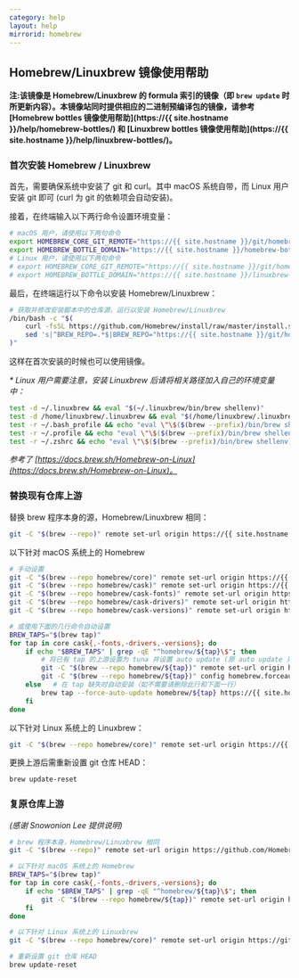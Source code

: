 ```yaml
---
category: help
layout: help
mirrorid: homebrew
---
```


## Homebrew/Linuxbrew 镜像使用帮助

**注:该镜像是 Homebrew/Linuxbrew 的 formula 索引的镜像（即 `brew update` 时所更新内容）。本镜像站同时提供相应的二进制预编译包的镜像，请参考 [Homebrew bottles 镜像使用帮助](https://{{ site.hostname }}/help/homebrew-bottles/) 和 [Linuxbrew bottles 镜像使用帮助](https://{{ site.hostname }}/help/linuxbrew-bottles/)。**

### 首次安装 Homebrew / Linuxbrew

首先，需要确保系统中安装了 git 和 curl。其中 macOS 系统自带，而 Linux 用户安装 git 即可 (curl 为 git 的依赖项会自动安装)。

接着，在终端输入以下两行命令设置环境变量：

```bash
# macOS 用户，请使用以下两句命令
export HOMEBREW_CORE_GIT_REMOTE="https://{{ site.hostname }}/git/homebrew/homebrew-core.git"
export HOMEBREW_BOTTLE_DOMAIN="https://{{ site.hostname }}/homebrew-bottles"
# Linux 用户，请使用以下两句命令
# export HOMEBREW_CORE_GIT_REMOTE="https://{{ site.hostname }}/git/homebrew/linuxbrew-core.git"
# export HOMEBREW_BOTTLE_DOMAIN="https://{{ site.hostname }}/linuxbrew-bottles"
```

最后，在终端运行以下命令以安装 Homebrew/Linuxbrew：

```bash
# 获取并修改安装脚本中的仓库源，运行以安装 Homebrew/Linuxbrew
/bin/bash -c "$(
	curl -fsSL https://github.com/Homebrew/install/raw/master/install.sh |
	sed 's|^BREW_REPO=.*$|BREW_REPO="https://{{ site.hostname }}/git/homebrew/brew.git"|g'
)"
```

这样在首次安装的时候也可以使用镜像。

_* Linux 用户需要注意，安装 Linuxbrew 后请将相关路径加入自己的环境变量中：_

```bash
test -d ~/.linuxbrew && eval "$(~/.linuxbrew/bin/brew shellenv)"
test -d /home/linuxbrew/.linuxbrew && eval "$(/home/linuxbrew/.linuxbrew/bin/brew shellenv)"
test -r ~/.bash_profile && echo "eval \"\$($(brew --prefix)/bin/brew shellenv)\"" >>~/.bash_profile
test -r ~/.profile && echo "eval \"\$($(brew --prefix)/bin/brew shellenv)\"" >>~/.profile
test -r ~/.zshrc && echo "eval \"\$($(brew --prefix)/bin/brew shellenv)\"" >>~/.zshrc
```

_参考了 [https://docs.brew.sh/Homebrew-on-Linux](https://docs.brew.sh/Homebrew-on-Linux)。_

### 替换现有仓库上游

替换 brew 程序本身的源，Homebrew/Linuxbrew 相同：

```bash
git -C "$(brew --repo)" remote set-url origin https://{{ site.hostname }}/git/homebrew/brew.git
```

以下针对 macOS 系统上的 Homebrew
```bash
# 手动设置
git -C "$(brew --repo homebrew/core)" remote set-url origin https://{{ site.hostname }}/git/homebrew/homebrew-core.git
git -C "$(brew --repo homebrew/cask)" remote set-url origin https://{{ site.hostname }}/git/homebrew/homebrew-cask.git
git -C "$(brew --repo homebrew/cask-fonts)" remote set-url origin https://{{ site.hostname }}/git/homebrew/homebrew-cask-fonts.git
git -C "$(brew --repo homebrew/cask-drivers)" remote set-url origin https://{{ site.hostname }}/git/homebrew/homebrew-cask-drivers.git
git -C "$(brew --repo homebrew/cask-versions)" remote set-url origin https://{{ site.hostname }}/git/homebrew/homebrew-cask-versions.git

# 或使用下面的几行命令自动设置
BREW_TAPS="$(brew tap)"
for tap in core cask{,-fonts,-drivers,-versions}; do
	if echo "$BREW_TAPS" | grep -qE "^homebrew/${tap}\$"; then
		# 将已有 tap 的上游设置为 tuna 并设置 auto update (原 auto update 只针对托管在 GitHub 上的上游有效)
		git -C "$(brew --repo homebrew/${tap})" remote set-url origin https://{{ site.hostname }}/git/homebrew/homebrew-${tap}.git
		git -C "$(brew --repo homebrew/${tap})" config homebrew.forceautoupdate true
	else   # 在 tap 缺失时自动安装（如不需要请删除此行和下面一行）
		brew tap --force-auto-update homebrew/${tap} https://{{ site.hostname }}/git/homebrew/homebrew-${tap}.git
	fi
done
```

以下针对 Linux 系统上的 Linuxbrew：
```bash
git -C "$(brew --repo homebrew/core)" remote set-url origin https://{{ site.hostname }}/git/homebrew/linuxbrew-core.git
```

更换上游后需重新设置 git 仓库 HEAD：
```bash
brew update-reset
```

### 复原仓库上游

_(感谢 Snowonion Lee 提供说明)_

```bash
# brew 程序本身，Homebrew/Linuxbrew 相同
git -C "$(brew --repo)" remote set-url origin https://github.com/Homebrew/brew.git

# 以下针对 macOS 系统上的 Homebrew
BREW_TAPS="$(brew tap)"
for tap in core cask{,-fonts,-drivers,-versions}; do
	if echo "$BREW_TAPS" | grep -qE "^homebrew/${tap}\$"; then
		git -C "$(brew --repo homebrew/${tap})" remote set-url origin https://github.com/Homebrew/homebrew-${tap}.git
	fi
done

# 以下针对 Linux 系统上的 Linuxbrew
git -C "$(brew --repo homebrew/core)" remote set-url origin https://github.com/Homebrew/linuxbrew-core.git

# 重新设置 git 仓库 HEAD
brew update-reset
```
